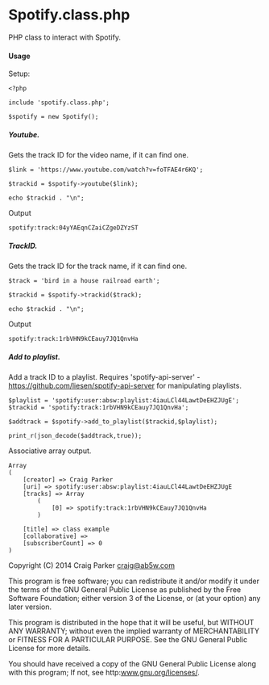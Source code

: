 Spotify.class.php
=================

PHP class to interact with Spotify.

#### Usage

Setup:

    <?php 
     
    include 'spotify.class.php';
    
    $spotify = new Spotify();

##### Youtube.

Gets the track ID for the video name, if it can find one.

    $link = 'https://www.youtube.com/watch?v=foTFAE4r6KQ';
    
    $trackid = $spotify->youtube($link);
    
    echo $trackid . "\n";

Output

    spotify:track:04yYAEqnCZaiCZgeDZYzST

##### TrackID.

Gets the track ID for the track name, if it can find one.

    $track = 'bird in a house railroad earth';
    
    $trackid = $spotify->trackid($track);
    
    echo $trackid . "\n";

Output

    spotify:track:1rbVHN9kCEauy7JQ1QnvHa

##### Add to playlist.

Add a track ID to a playlist. Requires 'spotify-api-server' - https://github.com/liesen/spotify-api-server for manipulating playlists.

    $playlist = 'spotify:user:absw:playlist:4iauLCl44LawtDeEHZJUgE';
    $trackid = 'spotify:track:1rbVHN9kCEauy7JQ1QnvHa';
    
    $addtrack = $spotify->add_to_playlist($trackid,$playlist);
    
    print_r(json_decode($addtrack,true));

Associative array output.

    Array
    (
        [creator] => Craig Parker
        [uri] => spotify:user:absw:playlist:4iauLCl44LawtDeEHZJUgE
        [tracks] => Array
            (
                [0] => spotify:track:1rbVHN9kCEauy7JQ1QnvHa
            )
        
        [title] => class example
        [collaborative] =>
        [subscriberCount] => 0
    )


Copyright (C) 2014 Craig Parker craig@ab5w.com

This program is free software; you can redistribute it and/or modify it under the terms of the GNU General Public License as published by the Free Software Foundation; either version 3 of the License, or (at your option) any later version.

This program is distributed in the hope that it will be useful, but WITHOUT ANY WARRANTY; without even the implied warranty of MERCHANTABILITY or FITNESS FOR A PARTICULAR PURPOSE. See the GNU General Public License for more details.

You should have received a copy of the GNU General Public License along with this program; If not, see http:www.gnu.org/licenses/.
